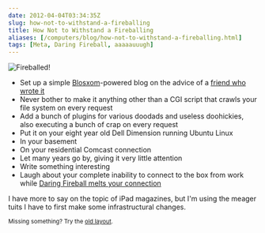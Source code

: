 ```yaml
--- 
date: 2012-04-04T03:34:35Z
slug: how-not-to-withstand-a-fireballing
title: How Not to Withstand a Fireballing
aliases: [/computers/blog/how-not-to-withstand-a-fireballing.html]
tags: [Meta, Daring Fireball, aaaaauuugh]
---
```


<img src="/2012/04/how-not-to-withstand-a-fireballing/fireballed.png" alt="Fireballed!" title="Yeah, hovering along at 50-200 hits a day, and then, BAM!" style="float:none" />

<ul>
<li>Set up a simple <a href="http://blosxom.sourceforge.net/">Blosxom</a>-powered blog on the advice of a <a href="http://raelity.org/">friend who wrote it</a></li>
<li>Never bother to make it anything other than a CGI script that crawls your file system on every request</li>
<li>Add a bunch of plugins for various doodads and useless doohickies, also executing a bunch of crap on every request</li>
<li>Put it on your eight year old Dell Dimension running Ubuntu Linux</li>
<li>In your basement</li>
<li>On your residential Comcast connection</li>
<li>Let many years go by, giving it very little attention</li>
<li>Write something interesting</li>
<li>Laugh about your complete inability to connect to the box from work while <a href="http://daringfireball.net/linked/2012/03/29/conde-nast">Daring Fireball melts your connection</a></li>
</ul>

<p>I have more to say on the topic of iPad magazines, but I'm using the meager tuits I have to first make some infrastructural changes.</p>

<p class="past"><small>Missing something? Try the <a rel="nofollow" href="http://past.justatheory.com/computers/blog/how-not-to-withstand-a-fireballing.html">old layout</a>.</small></p>


